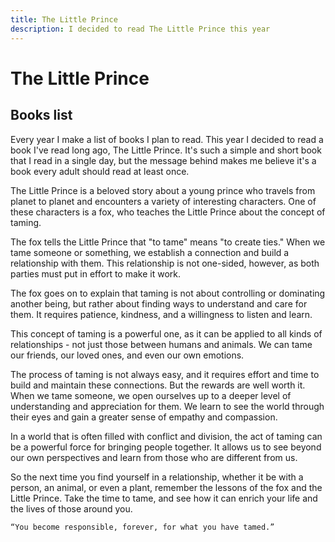 ```yaml
---
title: The Little Prince
description: I decided to read The Little Prince this year
---
```


# The Little Prince


## Books list
Every year I make a list of books I plan to read. This year I decided to read a book I've read long ago, The Little Prince.
It's such a simple and short book that I read in a single day, but the message behind makes me believe it's a book every adult should read at least once.

The Little Prince is a beloved story about a young prince who travels from planet to planet and encounters a variety of interesting characters. One of these characters is a fox, who teaches the Little Prince about the concept of taming.

The fox tells the Little Prince that "to tame" means "to create ties." When we tame someone or something, we establish a connection and build a relationship with them. This relationship is not one-sided, however, as both parties must put in effort to make it work.

The fox goes on to explain that taming is not about controlling or dominating another being, but rather about finding ways to understand and care for them. It requires patience, kindness, and a willingness to listen and learn.

This concept of taming is a powerful one, as it can be applied to all kinds of relationships - not just those between humans and animals. We can tame our friends, our loved ones, and even our own emotions.

The process of taming is not always easy, and it requires effort and time to build and maintain these connections. But the rewards are well worth it. When we tame someone, we open ourselves up to a deeper level of understanding and appreciation for them. We learn to see the world through their eyes and gain a greater sense of empathy and compassion.

In a world that is often filled with conflict and division, the act of taming can be a powerful force for bringing people together. It allows us to see beyond our own perspectives and learn from those who are different from us.

So the next time you find yourself in a relationship, whether it be with a person, an animal, or even a plant, remember the lessons of the fox and the Little Prince. Take the time to tame, and see how it can enrich your life and the lives of those around you.

`“You become responsible, forever, for what you have tamed.”`